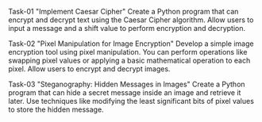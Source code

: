 Task-01 
"Implement Caesar Cipher" 
Create a Python program that can encrypt and decrypt text using the Caesar Cipher algorithm. Allow users to input a message and a shift value to perform encryption and decryption.

Task-02 
"Pixel Manipulation for Image Encryption" 
Develop a simple image encryption tool using pixel manipulation. You can perform operations like swapping pixel values or applying a basic mathematical operation to each pixel. Allow users to encrypt and decrypt images.

Task-03 
"Steganography: Hidden Messages in Images" 
Create a Python program that can hide a secret message inside an image and retrieve it later. Use techniques like modifying the least significant bits of pixel values to store the hidden message.

